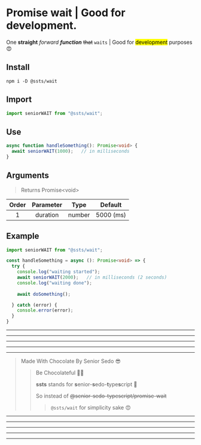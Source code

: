 # Promise wait | Good for development.

<!-- One **straight** *forward* ***function*** ~~that~~ <mark>returns</mark> <sup>a</sup> <sub>random</sub> `number` between **min** and **max** numbers 😍 -->
One **straight** *forward* ***function*** ~~that~~ `waits` | Good for <mark>development</mark> purposes 😍

## Install
```shell
npm i -D @ssts/wait
```
## Import
```js
import seniorWAIT from "@ssts/wait";
```
## Use
```ts
async function handleSomething(): Promise<void> {
  await seniorWAIT(1000);   // in milliseconds
}
```

## Arguments
> Returns Promise\<void\>

| Order | Parameter |   Type   |  Default  |
| :---: | :-------: | :------: | :-------: |
|   1   | duration  |  number  | 5000 (ms) |

## Example

```ts
import seniorWAIT from "@ssts/wait";

const handleSomething = async (): Promise<void> => {
  try {
    console.log("waiting started");
    await seniorWAIT(2000);   // in milliseconds (2 seconds)
    console.log("waiting done");
    
    await doSomething();

  } catch (error) {
    console.error(error);
  }
}
```

___
---
---
---
***
>   Made With Chocolate By Senior Sedo 😎
>>  Be Chocolateful 💙😍
>>
>>  **ssts** stands for **s**enior-**s**edo-**t**ype**s**cript 💙
>>
>>  So instead of ~~@senior-sedo-typescript/promise-wait~~
>>> `@ssts/wait` for simplicity sake 😍
***
---
---
---
___